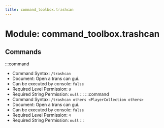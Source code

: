 ```yaml
---
title: command_toolbox.trashcan
---
```



# Module: command_toolbox.trashcan

## Commands
:::command
- Command Syntax: `/trashcan`
- Document:   Open a trans can gui.
- Can be executed by console: `false`
- Required Level Permission: `0`
- Required String Permission: `null`
:::
:::command
- Command Syntax: `/trashcan others <PlayerCollection others>`
- Document:   Open a trans can gui.
- Can be executed by console: `false`
- Required Level Permission: `4`
- Required String Permission: `null`
:::
